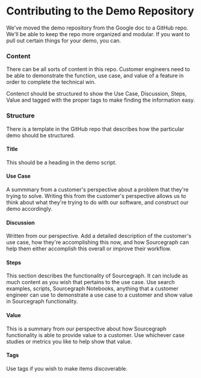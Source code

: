 # Contributing to the Demo Repository

We've moved the demo repository from the Google doc to a GitHub repo. We'll be able to keep the repo more organized and modular. If you want to pull out certain things for your demo, you can.

### Content
There can be all sorts of content in this repo. Customer engineers need to be able to demonstrate the function, use case, and value of a feature in order to complete the technical win.

Contenct should be structured to show the Use Case, Discussion, Steps, Value and tagged with the proper tags to make finding the information easy.


### Structure
There is a template in the GitHub repo that describes how the particular demo should be structured.

#### Title
This should be a heading in the demo script.

#### Use Case
A summmary from a customer's perspective about a problem that they're trying to solve. Writing this from the customer's perspective allows us to think about what they're trying to do with our software, and construct our demo accordingly.

#### Discussion
Written from our perspective. Add a detailed description of the customer's use case, how they're accomplishing this now, and how Sourcegraph can help them either accomplish this overall or improve their workflow.

#### Steps
This section describes the functionality of Sourcegraph. It can include as much content as you wish that pertains to the use case. Use search examples, scripts, Sourcegraph Notebooks, anything that a customer engineer can use to demonstrate a use case to a customer and show value in Sourcegraph functionality.

#### Value
This is a summary from our perspective about how Sourcegraph functionality is able to provide value to a customer. Use whichever case studies or metrics you like to help show that value.

#### Tags
Use tags if you wish to make items discoverable.
